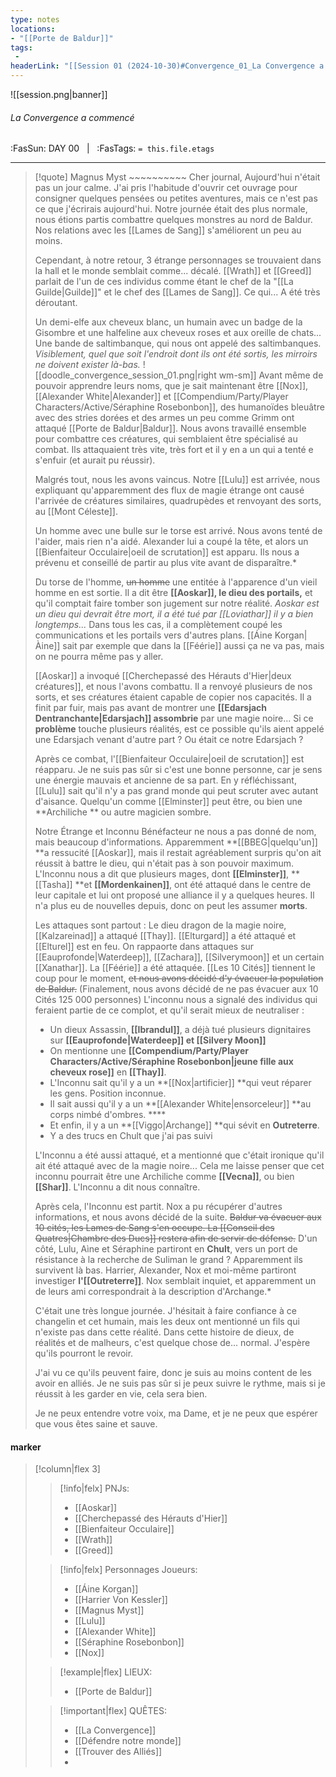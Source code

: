 ```yaml
---
type: notes
locations:
- "[[Porte de Baldur]]"
tags:
 - 
headerLink: "[[Session 01 (2024-10-30)#Convergence_01_La Convergence a commencé]]"
---
```


![[session.png|banner]]
###### La Convergence a commencé
<span class="sub2">:FasSun: DAY 00 &nbsp; | &nbsp; :FasTags: `= this.file.etags`</span>
___

> [!quote] Magnus Myst ~~~~~~~~~~
> Cher journal,
> Aujourd'hui n'était pas un jour calme. J'ai pris l'habitude d'ouvrir cet ouvrage pour consigner quelques pensées ou petites aventures, mais ce n'est pas ce que j'écrirais aujourd'hui. Notre journée était des plus normale, nous étions partis combattre quelques monstres au nord de Baldur. Nos relations avec les [[Lames de Sang]] s'améliorent un peu au moins.
>
> Cependant, à notre retour, 3 étrange personnages se trouvaient dans la hall et le monde semblait comme... décalé. [[Wrath]] et [[Greed]] parlait de l'un de ces individus comme étant le chef de la "[[La Guilde|Guilde]]" et le chef des [[Lames de Sang]]. Ce qui... A été très déroutant.
>
> Un demi-elfe aux cheveux blanc, un humain avec un badge de la Gisombre et une halfeline aux cheveux roses et aux oreille de chats... Une bande de saltimbanque, qui nous ont appelé des saltimbanques. *Visiblement, quel que soit l'endroit dont ils ont été sortis, les mirroirs ne doivent exister là-bas.* 
![[doodle_convergence_session_01.png|right wm-sm]]
> Avant même de pouvoir apprendre leurs noms, que je sait maintenant être [[Nox]], [[Alexander White|Alexander]] et [[Compendium/Party/Player Characters/Active/Séraphine Rosebonbon]], des humanoïdes bleuâtre avec des stries dorées et des armes un peu comme Grimm ont attaqué [[Porte de Baldur|Baldur]]. Nous avons travaillé ensemble pour combattre ces créatures, qui semblaient être spécialisé au combat. Ils attaquaient très vite, très fort et il y en a un qui a tenté e s'enfuir (et aurait pu réussir). 
> 
> Malgrés tout, nous les avons vaincus. Notre [[Lulu]] est arrivée, nous expliquant qu'apparemment des flux de magie étrange  ont causé l'arrivée de créatures similaires, quadrupèdes et renvoyant des sorts, au [[Mont Céleste]]. 
> 
> Un homme avec une bulle sur le torse est arrivé. Nous avons tenté de l'aider, mais rien n'a aidé. Alexander lui a coupé la tête, et alors un [[Bienfaiteur Occulaire|oeil de scrutation]] est apparu. Ils nous a prévenu et conseillé de partir au plus vite avant de disparaître.*
> 
> Du torse de l'homme,  ~~un homme~~ une entitée à l'apparence d'un vieil homme en est sortie. Il a dit être **[[Aoskar]], le dieu des portails,** et qu'il comptait faire tomber son jugement sur notre réalité. *Aoskar est un dieu qui devrait être mort, il a été tué par [[Loviathar]] il y a bien longtemps...* Dans tous les cas, il a complètement coupé les communications et les portails vers d'autres plans. [[Áine Korgan|Àine]] sait par exemple que dans la [[Féérie]] aussi ça ne va pas, mais on ne pourra même pas y aller.
> 
> [[Aoskar]] a invoqué [[Cherchepassé des Hérauts d'Hier|deux créatures]], et nous l'avons combattu. Il a renvoyé plusieurs de nos sorts, et ses créatures étaient capable de copier nos capacités. Il a finit par fuir, mais pas avant de montrer une **[[Edarsjach Dentranchante|Edarsjach]] assombrie** par une magie noire... Si ce **problème** touche plusieurs réalités, est ce possible qu'ils aient appelé une Edarsjach venant d'autre part ? Ou était ce notre Edarsjach ?
> 
> Après ce combat, l'[[Bienfaiteur Occulaire|oeil de scrutation]] est réapparu. Je ne suis pas sûr si c'est une bonne personne, car je sens une énergie mauvais et ancienne de sa part. En y réfléchissant, [[Lulu]] sait qu'il n'y a pas grand monde qui peut scruter avec autant d'aisance. Quelqu'un comme [[Elminster]] peut être, ou bien une **Archiliche ** ou autre magicien sombre.
> 
> Notre Étrange et Inconnu Bénéfacteur ne nous a pas donné de nom, mais beaucoup d'informations. Apparemment **[[BBEG|quelqu'un]] **a ressucité [[Aoskar]], mais il restait agréablement surpris qu'on ait réussit à battre le dieu, qui n'était pas à son pouvoir maximum. L'Inconnu nous a dit que plusieurs mages, dont **[[Elminster]]**, **[[Tasha]] **et **[[Mordenkainen]]**, ont été attaqué dans le centre de leur capitale et lui ont proposé une alliance il y a quelques heures. Il n'a plus eu de nouvelles depuis, donc on peut les assumer **morts**.
> 
> Les attaques sont partout : Le dieu dragon de la magie noire, [[Kalzareinad]] a attaqué [[Thay]].  [[Elturgard]] a été attaqué et [[Elturel]] est en feu. On rappaorte dans attaques sur [[Eauprofonde|Waterdeep]], [[Zachara]], [[Silverymoon]] et un certain [[Xanathar]]. La [[Féérie]] a été attaquée. [[Les 10 Cités]] tiennent le coup pour le moment, ~~et nous avons décidé d'y évacuer la population de Baldur.~~ (Finalement, nous avons décidé de ne pas évacuer aux 10 Cités 125 000 personnes)
> L'inconnu nous a signalé des individus qui feraient partie de ce complot, et qu'il serait mieux de neutraliser :
> - Un dieux Assassin, **[[Ibrandul]]**, a déjà tué plusieurs dignitaires sur **[[Eauprofonde|Waterdeep]] et [[Silvery Moon]]**
> - On mentionne une **[[Compendium/Party/Player Characters/Active/Séraphine Rosebonbon|jeune fille aux cheveux rose]]** en **[[Thay]]**.
> - L'Inconnu sait qu'il y a un **[[Nox|artificier]] **qui veut réparer les gens. Position inconnue. 
> - Il sait aussi qu'il y a un **[[Alexander White|ensorceleur]] **au corps nimbé d'ombres. ****
> - Et enfin, il y a un **[[Viggo|Archange]] **qui sévit en **Outreterre**. 
> - Y a des trucs en Chult que j'ai pas suivi
> 
> L'Inconnu a été aussi attaqué, et a mentionné que c'était ironique qu'il ait été attaqué avec de la magie noire... Cela me laisse penser que cet inconnu pourrait être une Archiliche comme **[[Vecna]]**, ou bien **[[Shar]]**. L'Inconnu a dit nous connaître.
> 
> Après cela, l'Inconnu est partit. Nox a pu récupérer d'autres informations, et nous avons décidé de la suite. ~~Baldur va évacuer aux 10 cités, les Lames de Sang s'en occupe. La [[Conseil des Quatres|Chambre des Ducs]] restera afin de servir de défense.~~ D'un côté, Lulu, Aìne et Séraphine partiront en **Chult**, vers un port de résistance à la recherche de Suliman le grand ? Apparemment ils survivent là bas. Harrier, Alexander, Nox et moi-même partiront investiger **l'[[Outreterre]]**. Nox semblait inquiet, et apparemment un de leurs ami correspondrait à la description d'Archange.*
> 
> C'était une très longue journée. J'hésitait à faire confiance à ce changelin et cet humain, mais les deux ont mentionné un fils qui n'existe pas dans cette réalité. Dans cette histoire de dieux, de réalités et de malheurs, c'est quelque chose de... normal. J'espère qu'ils pourront le revoir.
> 
> J'ai vu ce qu'ils peuvent faire, donc je suis au moins content de les avoir en alliés. Je ne suis pas sûr si je peux suivre le rythme, mais si je réussit à les garder en vie, cela sera bien. 
> 
> Je ne peux entendre votre voix, ma Dame, et je ne peux que espérer que vous êtes saine et sauve.



#### marker
> [!column|flex 3]
>> [!info|felx] PNJs:
>> - [[Aoskar]] 
>> - [[Cherchepassé des Hérauts d'Hier]]
>> - [[Bienfaiteur Occulaire]]
>> - [[Wrath]]
>> - [[Greed]]
>
>> [!info|felx] Personnages Joueurs:
>> - [[Áine Korgan]]
>> - [[Harrier Von Kessler]]
>> - [[Magnus Myst]]
>> - [[Lulu]]
>> - [[Alexander White]]
>> - [[Séraphine Rosebonbon]]
>> - [[Nox]]
>
>> [!example|flex] LIEUX:
>> - [[Porte de Baldur]]
>
>> [!important|flex] QUÊTES:
>> - [[La Convergence]]
>> - [[Défendre notre monde]]
>> - [[Trouver des Alliés]]
>> - 
